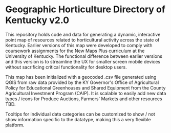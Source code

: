 # Geographic Horticulture Directory of Kentucky v2.0

This repository holds code and data for generating a dynamic, interactive point map of resources related to horticultural activity across the state of Kentucky.  Earlier versions of this map were developed to comply with coursework assignments for the New Maps Plus curriculum at the University of Kentucky.  The functional difference between earlier versions and this version is to streamline the UX for smaller screen mobile devices without sacrificing critical functionality for desktop users.

This map has been initialized with a geocoded .csv file generated using QGIS from raw data provided by the KY Governor's Office of Agricultural Policy for Educational Greenhouses and Shared Equipment from the County Agricultural Investment Program (CAIP).  It is scalable to easily add new data types / icons for Produce Auctions, Farmers' Markets and other resources TBD.

Tooltips for individual data categories can be customized to show / not show information specific to the datatype, making this a very flexible platform.
